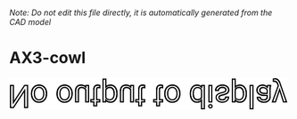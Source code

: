 ###### Note: Do not edit this file directly, it is automatically generated from the CAD model

# AX3-cowl

![](/project.svg)



 

